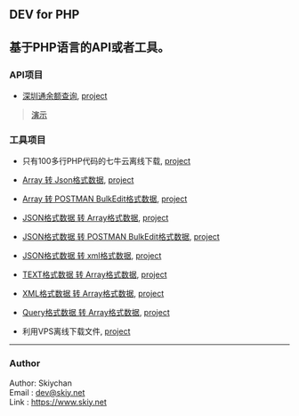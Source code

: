 ## DEV for PHP
基于PHP语言的API或者工具。
------

### API项目
- [深圳通余额查询](docs/shenzhentong.md), [project](apis/shenzhentong.php)   
> [演示](http://api.oupag.com/dev/api/shenzhentong.php?cardno=328375558)   
   
### 工具项目
   
- 只有100多行PHP代码的七牛云离线下载, [project](files/qiniu.php)    

- [Array 转 Json格式数据](docs/array2json.md), [project](files/array2json.php)    
- [Array 转 POSTMAN BulkEdit格式数据](docs/array2bulkedit.md), [project](files/array2bulkedit.php)   
- [JSON格式数据 转 Array格式数据](docs/json2array.md), [project](files/json2array.php)  
- [JSON格式数据 转 POSTMAN BulkEdit格式数据](docs/json2bulkedit.md), [project](files/json2bulkedit.php)  
- [JSON格式数据 转 xml格式数据](docs/json2xml.md), [project](files/json2xml.php)  
- [TEXT格式数据 转 Array格式数据](docs/text2array.md), [project](files/text2array.php)  
- [XML格式数据 转 Array格式数据](docs/text2array.md), [project](files/xml2array.php) 
- [Query格式数据 转 Array格式数据](docs/query2array.md), [project](files/query2array.php)    

- 利用VPS离线下载文件, [project](files/dl/)    
------
### Author
Author: Skiychan    
Email : dev@skiy.net    
Link  : https://www.skiy.net  


